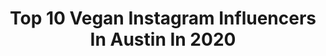 ---
title: Top 10 Vegan Instagram Influencers In Austin In 2020
description: >-
  Find top vegan Instagram influencers in Austin in 2020. Most popular hashtags: #vegan #plantbased #glutenfree #model.
platform: Instagram
profiles:
  - username: "tdl_does_life"
    fullname: >-
      🅃🄰🅈🄻🄾🅁 ☠︎ 🄳🄰🅈🄽🄴 - ᴄᴏᴀᴄʜ
    location: "United States"
    followers: 83015
    engagement: 193
    commentsToLikes: 0.023294
    id: ck6to740bcgx70j71smh85v08
    verified: false
    hashtags: "#healthy, #staywild, #staytrue, #irritable"
  - username: "tarabaros"
    fullname: >-
      Tara Goetz-Baros
    location: "United States"
    followers: 2132
    engagement: 1479
    commentsToLikes: 0.048806
    id: ck6u7oo9fmroh0j71vzregk5q
    verified: false
    hashtags: "#redaesthetic, #porta400"
  - username: "naturally_natalieeng"
    fullname: >-
      Natalie | Health+Wellness Blog
    location: "United States"
    followers: 5805
    engagement: 1259
    commentsToLikes: 0.298663
    id: ck6tnpg9qab2k0j718opwe65o
    verified: false
    hashtags: "#potion, #snapyourway, #giveawaytime, #probiotics"
  - username: "modernveganfam"
    fullname: >-
      Modern Vegan Familia
    location: "United States"
    followers: 26038
    engagement: 147
    commentsToLikes: 0.087706
    id: ck0vw3p88rylr0i19by1o7z2o
    verified: false
    hashtags: "#vegan, #poweredbyplants, #vegansunite, #nosingleuseplastic"
  - username: "twoolf29"
    fullname: >-
      Troy Woolfolk
    location: "United States"
    followers: 33600
    engagement: 221
    commentsToLikes: 0.064571
    id: ck13cw6uy2gph0i19f8vqrdl9
    verified: false
    hashtags: "#pottytraining, #firstdayofschool, #fitness, #quarantine"
  - username: "littlebabylinda"
    fullname: >-
      Little Linda 🐆
    location: "United States"
    followers: 160622
    engagement: 197
    commentsToLikes: 0.015194
    id: ck5zv2svk3hko0i14orhk5ii9
    verified: false
    hashtags: "#texas, #tttism, #darkartists, #finelinetattoo"
  - username: "ammeb"
    fullname: >-
      🌸Amme B🌸
    location: "United States"
    followers: 82528
    engagement: 253
    commentsToLikes: 0.016659
    id: ck14gretu6n9v0i19kcgnedzg
    verified: false
    hashtags: "#pastel, #girlygirl, #spring, #momjeans"
  - username: "novaruu"
    fullname: >-
      ✨ Novaruu ✨
    location: "United States"
    followers: 112591
    engagement: 816
    commentsToLikes: 0.014547
    id: ck5cabm73d3w40i11gaecjbym
    verified: false
    hashtags: "#girlgamer, #manhattanbeach, #gamergirls, #21stbirthday"
  - username: "alisha.griffin_"
    fullname: >-
      Alisha Griffin {Model/Actress}
    location: "United States"
    followers: 2239
    engagement: 829
    commentsToLikes: 0.209974
    id: ck6tltwla6mpu0j71jq98wyu2
    verified: false
    hashtags: "#modelposes, #magazinecover, #runwayfashion, #dermablend"
  - username: "turmerictshirt"
    fullname: >-
      Nivedita Dravid|TurmericTshirt
    location: "United States"
    followers: 2050
    engagement: 1707
    commentsToLikes: 0.096516
    id: ck8talnt6s9xo0j78x9ica0cs
    verified: false
    hashtags: "#preggo, #indianfood, #eattheworld, #festivevibes"
---
